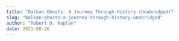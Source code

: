 ```yaml
---
title: "Balkan Ghosts: A Journey Through History (Unabridged)"
slug: "balkan-ghosts-a-journey-through-history-unabridged"
author: "Robert D. Kaplan"
date: 2021-08-26
---
```

